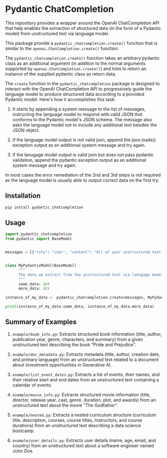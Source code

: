 # Pydantic ChatCompletion

This repository provides a wrapper around the OpenAI ChatCompletion API that help enables the extraction of structured data (in the form of a Pydantic model) from unstructured text via language model.

This package provide a `pydantic_chatcompletion.create()` function that is similar to the `openai.ChatCompletion.create()` function.

The `pydantic_chatcompletion.create()` function takes an arbitrary pydantic class as an additional argument (in addition to the normal arguments supported by `openai.ChatCompletion.create()`) and tries to return an instance of the supplied pydantic class as return data.

The `create` function in the `pydantic_chatcompletion` package is designed to interact with the OpenAI ChatCompletion API to progressively guide the language model to produce structured data according to a provided Pydantic model. Here's how it accomplishes this task:

1. It starts by appending a system message to the list of messages, instructing the language model to respond with valid JSON that conforms to the Pydantic model's JSON schema. The message also asks the language model not to include any additional text besides the JSON object.

2. If the language model output is not valid json, append the json.loads() exception output as an additional system message and try again.

3. If the lanugage model output is valid json but does not pass pydantic validation, append the pydantic exception output as an additional system message and try again.

In most cases the error remediation of the 2nd and 3rd steps is not required as the language model is usually able to output correct data on the first try.


## Installation

```bash
pip install pydantic_chatcompletion
```

## Usage


```python
import pydantic_chatcompletion
from pydantic import BaseModel


messages = [{"role": "user", "content": "All of your unstructured text to process via language model..."]


class MyPydanticModel(BaseModel)
      """
      The data we extract from the unstructured text via lanugage model.
      """
      some_data: int
      more_data: str

instance_of_my_data =  pydantic_chatcompletion.create(messages, MyPydanticModel, model='gpt-3.5-turbo')

print(instance_of_my_data.some_data, instance_of_my_data.more_data)
```

## Summary of Examples

1. `example/book_info.py`: Extracts structured book information (title, author, publication year, genre, characters, and summary) from a given unstructured text describing the book "Pride and Prejudice".

2. `example/doc_metadata.py`: Extracts metadata (title, author, creation date, and primary language) from an unstructured text related to a document about investment opportunities in Generative AI.

3. `example/list_event_dates.py`: Extracts a list of events, their names, and their relative start and end dates from an unstructured text containing a calendar of events.

4. `example/movie_info.py`: Extracts structured movie information (title, director, release year, cast, genre, duration, plot, and awards) from an unstructured text about the movie "The Godfather".

5. `example/nested.py`: Extracts a nested curriculum structure (curriculum title, description, courses, course titles, instructors, and course durations) from an unstructured text describing a data science bootcamp.

6. `example/user_details.py`: Extracts user details (name, age, email, and country) from an unstructured text about a software engineer named John Doe.
